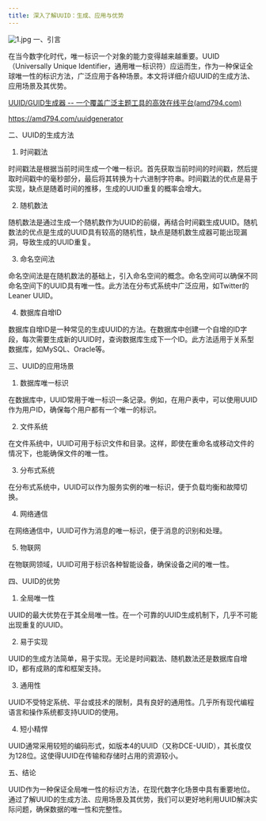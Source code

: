 ```yaml
---
title: 深入了解UUID：生成、应用与优势
---
```




![1.jpg](https://p9-juejin.byteimg.com/tos-cn-i-k3u1fbpfcp/f754b6a5632545b5a3a7b3157d29e5a9~tplv-k3u1fbpfcp-jj-mark:0:0:0:0:q75.image#?w=1024&h=1024&s=162861&e=jpg&b=192a33)
一、引言

在当今数字化时代，唯一标识一个对象的能力变得越来越重要。UUID（Universally Unique Identifier，通用唯一标识符）应运而生，作为一种保证全球唯一性的标识方法，广泛应用于各种场景。本文将详细介绍UUID的生成方法、应用场景及其优势。

[UUID/GUID生成器 -- 一个覆盖广泛主题工具的高效在线平台(amd794.com)](https://amd794.com/uuidgenerator)

https://amd794.com/uuidgenerator


二、UUID的生成方法

1. 时间戳法

时间戳法是根据当前时间生成一个唯一标识。首先获取当前时间的时间戳，然后提取时间戳中的毫秒部分，最后将其转换为十六进制字符串。时间戳法的优点是易于实现，缺点是随着时间的推移，生成的UUID重复的概率会增大。

2. 随机数法

随机数法是通过生成一个随机数作为UUID的前缀，再结合时间戳生成UUID。随机数法的优点是生成的UUID具有较高的随机性，缺点是随机数生成器可能出现漏洞，导致生成的UUID重复。

3. 命名空间法

命名空间法是在随机数法的基础上，引入命名空间的概念。命名空间可以确保不同命名空间下的UUID具有唯一性。此方法在分布式系统中广泛应用，如Twitter的Leaner UUID。

4. 数据库自增ID

数据库自增ID是一种常见的生成UUID的方法。在数据库中创建一个自增的ID字段，每次需要生成新的UUID时，查询数据库生成下一个ID。此方法适用于关系型数据库，如MySQL、Oracle等。

三、UUID的应用场景

1. 数据库唯一标识

在数据库中，UUID常用于唯一标识一条记录。例如，在用户表中，可以使用UUID作为用户ID，确保每个用户都有一个唯一的标识。

2. 文件系统

在文件系统中，UUID可用于标识文件和目录。这样，即使在重命名或移动文件的情况下，也能确保文件的唯一性。

3. 分布式系统

在分布式系统中，UUID可以作为服务实例的唯一标识，便于负载均衡和故障切换。

4. 网络通信

在网络通信中，UUID可作为消息的唯一标识，便于消息的识别和处理。

5. 物联网

在物联网领域，UUID可用于标识各种智能设备，确保设备之间的唯一性。

四、UUID的优势

1. 全局唯一性

UUID的最大优势在于其全局唯一性。在一个可靠的UUID生成机制下，几乎不可能出现重复的UUID。

2. 易于实现

UUID的生成方法简单，易于实现。无论是时间戳法、随机数法还是数据库自增ID，都有成熟的库和框架支持。

3. 通用性

UUID不受特定系统、平台或技术的限制，具有良好的通用性。几乎所有现代编程语言和操作系统都支持UUID的使用。

4. 短小精悍

UUID通常采用较短的编码形式，如版本4的UUID（又称DCE-UUID），其长度仅为128位。这使得UUID在传输和存储时占用的资源较小。

五、结论

UUID作为一种保证全局唯一性的标识方法，在现代数字化场景中具有重要地位。通过了解UUID的生成方法、应用场景及其优势，我们可以更好地利用UUID解决实际问题，确保数据的唯一性和完整性。
